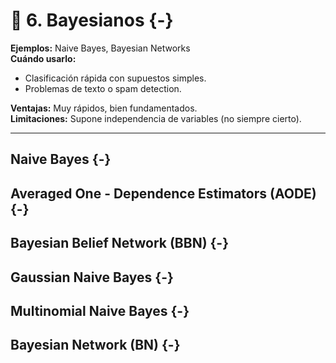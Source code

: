 # 🧬 **6. Bayesianos** {-}  

**Ejemplos:** Naive Bayes, Bayesian Networks  
**Cuándo usarlo:**   

* Clasificación rápida con supuestos simples.
* Problemas de texto o spam detection.

**Ventajas:** Muy rápidos, bien fundamentados.   
**Limitaciones:** Supone independencia de variables (no siempre cierto).

---

## Naive Bayes  {-}  




## Averaged One - Dependence Estimators (AODE)  {-}   




## Bayesian Belief Network (BBN)  {-}  




## Gaussian Naive Bayes  {-}    





## Multinomial Naive Bayes  {-}  





## Bayesian Network (BN)  {-}   




